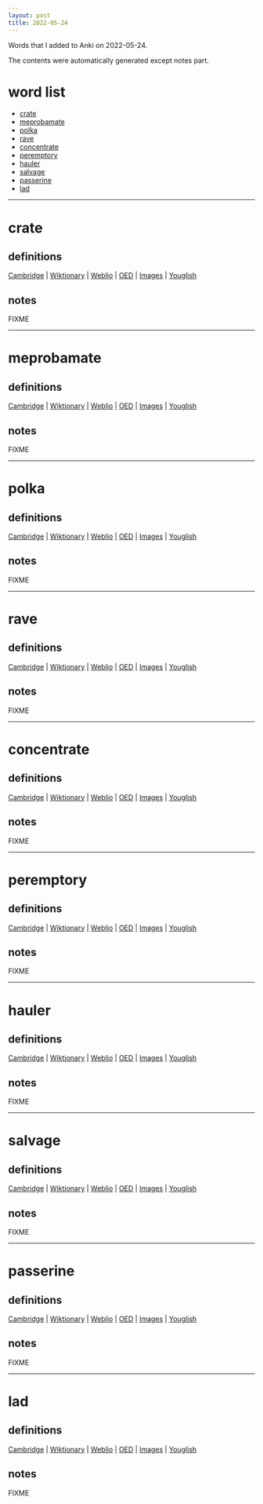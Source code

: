 ```yaml
---
layout: post
title: 2022-05-24
---
```


Words that I added to Anki on 2022-05-24.

The contents were automatically generated except notes part.
# word list
- [crate](#crate)
- [meprobamate](#meprobamate)
- [polka](#polka)
- [rave](#rave)
- [concentrate](#concentrate)
- [peremptory](#peremptory)
- [hauler](#hauler)
- [salvage](#salvage)
- [passerine](#passerine)
- [lad](#lad)

---

# crate
## definitions
[Cambridge](https://dictionary.cambridge.org/us/dictionary/english/crate)
|
[Wiktionary](https://en.wiktionary.org/wiki/crate#English)
|
[Weblio](https://ejje.weblio.jp/content_find?query=crate&searchType=exact)
|
[OED](https://www.oed.com/search?q=crate)
|
[Images](https://www.google.com/search?tbm=isch&q=crate)
|
[Youglish](https://youglish.com/pronounce/crate/english/us)

## notes
FIXME

---

# meprobamate
## definitions
[Cambridge](https://dictionary.cambridge.org/us/dictionary/english/meprobamate)
|
[Wiktionary](https://en.wiktionary.org/wiki/meprobamate#English)
|
[Weblio](https://ejje.weblio.jp/content_find?query=meprobamate&searchType=exact)
|
[OED](https://www.oed.com/search?q=meprobamate)
|
[Images](https://www.google.com/search?tbm=isch&q=meprobamate)
|
[Youglish](https://youglish.com/pronounce/meprobamate/english/us)

## notes
FIXME

---

# polka
## definitions
[Cambridge](https://dictionary.cambridge.org/us/dictionary/english/polka)
|
[Wiktionary](https://en.wiktionary.org/wiki/polka#English)
|
[Weblio](https://ejje.weblio.jp/content_find?query=polka&searchType=exact)
|
[OED](https://www.oed.com/search?q=polka)
|
[Images](https://www.google.com/search?tbm=isch&q=polka)
|
[Youglish](https://youglish.com/pronounce/polka/english/us)

## notes
FIXME

---

# rave
## definitions
[Cambridge](https://dictionary.cambridge.org/us/dictionary/english/rave)
|
[Wiktionary](https://en.wiktionary.org/wiki/rave#English)
|
[Weblio](https://ejje.weblio.jp/content_find?query=rave&searchType=exact)
|
[OED](https://www.oed.com/search?q=rave)
|
[Images](https://www.google.com/search?tbm=isch&q=rave)
|
[Youglish](https://youglish.com/pronounce/rave/english/us)

## notes
FIXME

---

# concentrate
## definitions
[Cambridge](https://dictionary.cambridge.org/us/dictionary/english/concentrate)
|
[Wiktionary](https://en.wiktionary.org/wiki/concentrate#English)
|
[Weblio](https://ejje.weblio.jp/content_find?query=concentrate&searchType=exact)
|
[OED](https://www.oed.com/search?q=concentrate)
|
[Images](https://www.google.com/search?tbm=isch&q=concentrate)
|
[Youglish](https://youglish.com/pronounce/concentrate/english/us)

## notes
FIXME

---

# peremptory
## definitions
[Cambridge](https://dictionary.cambridge.org/us/dictionary/english/peremptory)
|
[Wiktionary](https://en.wiktionary.org/wiki/peremptory#English)
|
[Weblio](https://ejje.weblio.jp/content_find?query=peremptory&searchType=exact)
|
[OED](https://www.oed.com/search?q=peremptory)
|
[Images](https://www.google.com/search?tbm=isch&q=peremptory)
|
[Youglish](https://youglish.com/pronounce/peremptory/english/us)

## notes
FIXME

---

# hauler
## definitions
[Cambridge](https://dictionary.cambridge.org/us/dictionary/english/hauler)
|
[Wiktionary](https://en.wiktionary.org/wiki/hauler#English)
|
[Weblio](https://ejje.weblio.jp/content_find?query=hauler&searchType=exact)
|
[OED](https://www.oed.com/search?q=hauler)
|
[Images](https://www.google.com/search?tbm=isch&q=hauler)
|
[Youglish](https://youglish.com/pronounce/hauler/english/us)

## notes
FIXME

---

# salvage
## definitions
[Cambridge](https://dictionary.cambridge.org/us/dictionary/english/salvage)
|
[Wiktionary](https://en.wiktionary.org/wiki/salvage#English)
|
[Weblio](https://ejje.weblio.jp/content_find?query=salvage&searchType=exact)
|
[OED](https://www.oed.com/search?q=salvage)
|
[Images](https://www.google.com/search?tbm=isch&q=salvage)
|
[Youglish](https://youglish.com/pronounce/salvage/english/us)

## notes
FIXME

---

# passerine
## definitions
[Cambridge](https://dictionary.cambridge.org/us/dictionary/english/passerine)
|
[Wiktionary](https://en.wiktionary.org/wiki/passerine#English)
|
[Weblio](https://ejje.weblio.jp/content_find?query=passerine&searchType=exact)
|
[OED](https://www.oed.com/search?q=passerine)
|
[Images](https://www.google.com/search?tbm=isch&q=passerine)
|
[Youglish](https://youglish.com/pronounce/passerine/english/us)

## notes
FIXME

---

# lad
## definitions
[Cambridge](https://dictionary.cambridge.org/us/dictionary/english/lad)
|
[Wiktionary](https://en.wiktionary.org/wiki/lad#English)
|
[Weblio](https://ejje.weblio.jp/content_find?query=lad&searchType=exact)
|
[OED](https://www.oed.com/search?q=lad)
|
[Images](https://www.google.com/search?tbm=isch&q=lad)
|
[Youglish](https://youglish.com/pronounce/lad/english/us)

## notes
FIXME
